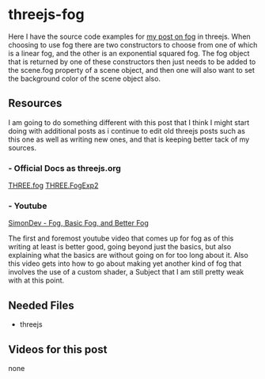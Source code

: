 # threejs-fog

Here I have the source code examples for [my post on fog](https://dustinpfister.github.io/2018/04/16/threejs-fog/) in threejs. When choosing to use fog there are two constructors to choose from one of which is a linear fog, and the other is an exponential squared fog. The fog object that is returned by one of these constructors then just needs to be added to the scene.fog property of a scene object, and then one will also want to set the background color of the scene object also.

## Resources

I am going to do something different with this post that I think I might start doing with additional posts as i continue to edit old threejs posts such as this one as well as writing new ones, and that is keeping better tack of my sources.

### - Official Docs as threejs.org

[THREE.fog](https://threejs.org/docs/#api/en/scenes/Fog)
[THREE.FogExp2](https://threejs.org/docs/#api/en/scenes/FogExp2)

### - Youtube

[SimonDev - Fog, Basic Fog, and Better Fog](https://www.youtube.com/watch?v=k1zGz55EqfU)

The first and foremost youtube video that comes up for fog as of this writing at least is better good, going beyond just the basics, but also explaining what the basics are without going on for too long about it. Also this video gets into how to go about making yet another kind of fog that involves the use of a custom shader, a Subject that I am still pretty weak with at this point.


## Needed Files

* threejs

## Videos for this post

none

